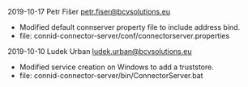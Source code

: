 2019-10-17	Petr Fišer <petr.fiser@bcvsolutions.eu>
* Modified default connserver property file to include address bind.
* file: connid-connector-server/conf/connectorserver.properties

2019-10-10	Ludek Urban <ludek.urban@bcvsolutions.eu>
* Modified service creation on Windows to add a truststore.
* file: connid-connector-server/bin/ConnectorServer.bat
